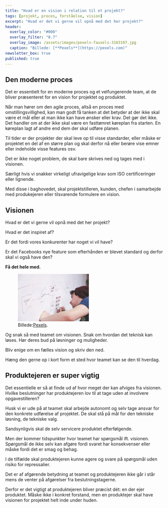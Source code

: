 ```yaml
---
title: "Hvad er en vision i relation til et projekt?"
tags: [projekt, proces, forståelse, vision]
excerpt: "Hvad er det vi gerne vil opnå med det her projekt?"
header:
  overlay_color: "#000"
  overlay_filter: "0.7"
  overlay_image: /assets/images/pexels-fauxels-3183197.jpg
  caption: "Billede: [**Pexels**](https://pexels.com)"
newsletter_box: true
published: true
---
```


## Den moderne proces

Det er essentielt for en moderne proces og et velfungerende team, at de bliver præsenteret for en vision for projektet og produktet.

Når man hører om den agile proces, altså en proces med omstillingsvillighed, kan man godt få tanken at det betyder at der ikke skal være et mål eller at man ikke kan have ønsker eller krav. Det gør det ikke. Det handler om at der ikke skal være en fasttømret køreplan fra starten. En køreplan lagt af andre end dem der skal udføre planen.

Til tider er der projekter der skal leve op til visse standarder, eller måske er projektet en del af en større plan og skal derfor nå eller berøre vise emner eller indeholde visse features osv.

Det er ikke noget problem, de skal bare skrives ned og tages med i visionen.

Særligt hvis vi snakker virkeligt ufravigelige krav som ISO certificeringer eller lignende.

Med disse i baghovedet, skal projektstilleren, kunden, chefen i samarbejde med produkejeren eller tilsvarende formulere en vision.

## Visionen

Hvad er det vi gerne vil opnå med det her projekt?

Hvad er det inspiret af?

Er det fordi vores konkurenter har noget vi vil have?

Er det Facebooks nye feature som efterhånden er blevet standard og derfor skal vi også have den?

**Få det hele med.**

<figure style="width: 225px" class="align-right">
	<img src="/assets/images/pexels-startup-stock-photos-7366.jpg">
	<figcaption>Billede:<a href="https://www.pexels.com" title="Mand ved whiteboard">Pexels</a>.</figcaption>
</figure>

Og snak så med teamet om visionen. Snak om hvordan det teknisk kan løses. Hør deres bud på løsninger og muligheder.

Bliv enige om en fælles vision og skriv den ned.

Hæng den gerne op i kort form et sted hvor teamet kan se den til hverdag.

## Produktejeren er super vigtig

Det essentielle er så at finde ud af hvor meget der kan afviges fra visionen.
Hvilke beslutninger har produktejeren lov til at tage uden at involvere opgavestilleren?

Husk vi er ude på at teamet skal arbejde autonomt og selv tage ansvar for den konkrete udførelse af projektet. De skal stå på mål for den tekniske løsning, de tekniske valg.

Sandsynligvis skal de selv servicere produktet efterfølgende.

Men der kommer tidspunkter hvor teamet har spørgsmål ift. visionen. Spørgsmål de ikke selv kan afgøre fordi svaret har konsekvenser eller måske fordi det er smag og behag.

I de tilfælde skal produktejeren kunne agere og svare på spørgsmål uden risiko for repressalier.

Det er af afgørende betydning at teamet og produktejeren ikke går i står mens de venter på afgørelser fra beslutningstagerne.

Derfor er det vigtigt at produktejeren bliver præcist dét: en der ejer produktet. Måske ikke i konkret forstand, men en produktejer skal have visionen for projektet helt inde under huden.
